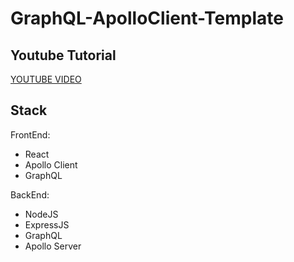 # GraphQL-ApolloClient-Template

## Youtube Tutorial
[YOUTUBE VIDEO](https://youtu.be/YyUWW04HwKY)

## Stack
FrontEnd:
- React
- Apollo Client
- GraphQL

BackEnd:
- NodeJS
- ExpressJS
- GraphQL
- Apollo Server
